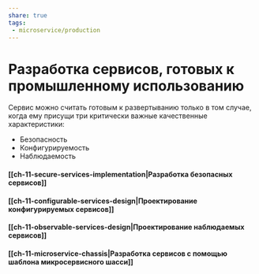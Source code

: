 ```yaml
---
share: true
tags:
 - microservice/production
---
```

# Разработка сервисов, готовых к промышленному использованию
Сервис можно считать готовым к развертыванию только в том случае, когда ему присущи три критически важные качественные характеристики:
- Безопасность 
- Конфигурируемость
- Наблюдаемость

#### [[ch-11-secure-services-implementation|Разработка безопасных сервисов]]
#### [[ch-11-configurable-services-design|Проектирование конфигурируемых сервисов]]
#### [[ch-11-observable-services-design|Проектирование наблюдаемых сервисов]]
#### [[ch-11-microservice-chassis|Разработка сервисов с помощью шаблона микросервисного шасси]]